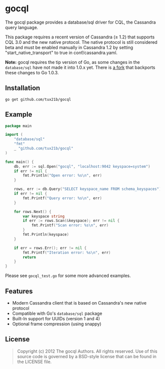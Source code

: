gocql
=====

The gocql package provides a database/sql driver for CQL, the Cassandra
query language.

This package requires a recent version of Cassandra (≥ 1.2) that supports
CQL 3.0 and the new native protocol. The native protocol is still considered
beta and must be enabled manually in Cassandra 1.2 by setting
"start_native_transport" to true in conf/cassandra.yaml.

**Note:** gocql requires the tip version of Go, as some changes in the 
`database/sql` have not made it into 1.0.x yet. There is 
[a fork](https://github.com/titanous/gocql) that backports these changes 
to Go 1.0.3.

Installation
------------

    go get github.com/tux21b/gocql

Example
-------

```go
package main

import (
	"database/sql"
	"fmt"
	_ "github.com/tux21b/gocql"
)

func main() {
	db, err := sql.Open("gocql", "localhost:9042 keyspace=system")
	if err != nil {
		fmt.Println("Open error: %s\n", err)
	}

	rows, err := db.Query("SELECT keyspace_name FROM schema_keyspaces")
	if err != nil {
		fmt.Printf("Query error: %s\n", err)
	}

	for rows.Next() {
		var keyspace string
		if err := rows.Scan(&keyspace); err != nil {
			fmt.Printf("Scan error: %s\n", err)
		}
		fmt.Println(keyspace)
	}

	if err = rows.Err(); err != nil {
		fmt.Printf("Iteration error: %s\n", err)
		return
	}
}
```

Please see `gocql_test.go` for some more advanced examples.

Features
--------

* Modern Cassandra client that is based on Cassandra's new native protocol
* Compatible with Go's `database/sql` package
* Built-In support for UUIDs (version 1 and 4)
* Optional frame compression (using snappy)

License
-------

> Copyright (c) 2012 The gocql Authors. All rights reserved.
> Use of this source code is governed by a BSD-style
> license that can be found in the LICENSE file.
